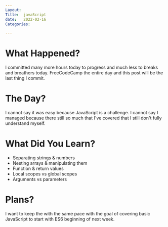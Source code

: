 ```yaml
---
Layout:
Title:  javaScript
date:   2022-02-16
Categories:

---
```



# What Happened?
I committed many more hours today to progress and much less to breaks and breathers today. FreeCodeCamp the entire day and this post will be the last thing I commit.

# The Day?
I cannot say it was easy because JavaScript is a challenge. I cannot say I managed because there still so much that I've covered that I still don't fully understand myself.

# What Did You Learn?
- Separating strings & numbers
- Nesting arrays & manipulating them
- Function & return values
- Local scopes vs global scopes
- Arguments vs parameters

# Plans?
I want to keep the with the same pace with the goal of covering basic JavaScript to start with ES6 beginning of next week.